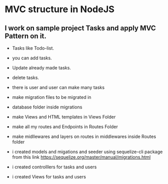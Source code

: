 # MVC structure in NodeJS

## I work on sample project Tasks and apply MVC Pattern on it.

- Tasks like Todo-list.
- you can add tasks.
- Update already made tasks.
- delete tasks.
- there is user and user can make many tasks
- make migration files to be migrated in
- database folder inside migrations
- make Views and HTML templates in Views Folder
- make all my routes and Endpoints in Routes Folder
- make midllewares and layers on routes in middlewares inside Routes folder

- i created models and migations and seeder using sequelize-cli package from this link
  https://sequelize.org/master/manual/migrations.html
- i created controlllers for tasks and users
- i created Views for tasks and users
